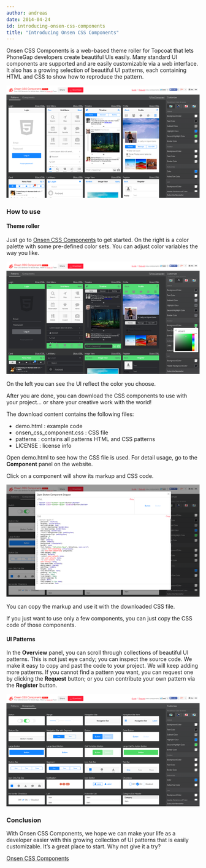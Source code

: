 ```yaml
---
author: andreas
date: 2014-04-24
id: introducing-onsen-css-components
title: "Introducing Onsen CSS Components"
---
```

Onsen CSS Components is a web-based theme roller for Topcoat that lets PhoneGap developers create beautiful UIs easily. Many standard UI components are supported and are easily customizable via a web interface. It also has a growing selection of beautiful UI patterns, each containing HTML and CSS to show how to reproduce the pattern.

![](/blog/content/images/2014/May/overview-2.png)

### How to use

#### Theme roller

Just go to <a href="#" onclick="window.open('http://components.onsenui.io/')">Onsen CSS Components</a> to get started. On the right is a color palette with some pre-defined color sets. You can adjust color variables the way you like.

![](/blog/content/images/2014/May/red_color-2.png)


On the left you can see the UI reflect the color you choose.

After you are done, you can download the CSS components to use with your project… or share your creative work with the world!


The download content contains the following files:

- demo.html : example code
- onsen\_css\_component.css : CSS file
- patterns : contains all patterns HTML and CSS patterns
- LICENSE : license info

Open demo.html to see how the CSS file is used. For detail usage, go to the **Component** panel on the website.

Click on a component will show its markup and CSS code.

![](/blog/content/images/2014/May/customize-1.png)

You can copy the markup and use it with the downloaded CSS file.

If you just want to use only a few components, you can just copy the CSS code of those components.

#### UI Patterns

In the **Overview** panel, you can scroll through collections of beautiful UI patterns. This is not just eye candy; you can inspect the source code. We make it easy to copy and past the code to your project. We will keep adding more patterns. If you cannot find a pattern you want, you can request one by clicking the **Request** button; or you can contribute your own pattern via the **Register** button.

![](/blog/content/images/2014/May/components-1.png)

### Conclusion

With Onsen CSS Components, we hope we can make your life as a developer easier with this growing collection of UI patterns that is easily customizable. It’s a great place to start. Why not give it a try?

<a href="#" onclick="window.open('http://components.onsenui.io/')">Onsen CSS Components</a>

